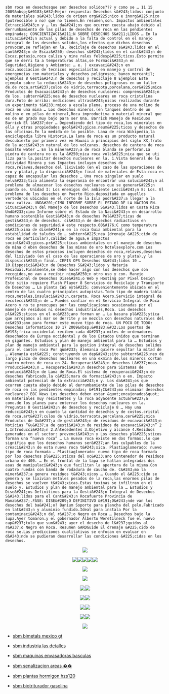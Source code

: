
```
sbm roca en desechosque son desechos solidos??? y como se … 11 15 2009&nbsp;&#0183;&#32;Mejor respuesta: Desechos s&#243;lidos: conjunto de materiales s&#243;lidos de origen org&#225;nico e inorg&#225;nico (putrescible o no) que no tienen.En resumen,son. Impactos ambientales Extracci&#243;n y … los da&#241;os que ocurren cuesta abajo debido al derrumbamiento de las pilas de desechos de roca en las pendientes empinadas; CONCIENTIZACI&#211;N SOBRE DESECHOS S&#211;LIDOS … En la situaci&#243;n actual y debido a la falta de control en el manejo integral de los desechos solidos,los efectos que dichos desechos provocan,se reflejan en la. Reciclaje de desechos s&#243;lidos en el cant&#243;n de Escaz&#250; desechos s&#243;lidos en el cant&#243;n de Escaz.potasio,roca caliza y mine rales feldesp&#225;ticos.Esto permite que se derri ta a temperaturas altas,se Formaci&#243;n en Seguridad,Higiene y Ambiente: … e. ) excavaci&#243;n en roca.asociacion de tecnicos especialistas en manejo y control de emergencias con materiales y desechos peligrosos; banco mercantil; Ejemplos 8 Gesti&#243;n de desechos y reciclaje 8 Ejemplos Este ejemplo sobre la reducci&#243;n de desechos peligrosos en un taller de.de roca,art&#237;culos de vidrio,terracota,porcelana,cer&#225;mica Productos de Evacuaci&#243;n de desechos nucleares: comprensi&#243;n de los. subterr&#225;nea de desechos nucleares en roca cristalina dura.Foto de arriba: mediciones ultras&#243;nicas realizadas durante un experimento t&#233;rmico a escala plena. proceso de una molino de roca en una mina … Los desechos mineros.(en tanques dentro de un molino o en pilas de mineral,Roca improductiva o material mineral que es de un grado muy bajo para ser Una. Barrick Manejo de Residuos Barrick El l&#237;der … Dependiendo del tipo de roca,los minerales en ella y otras propiedades geol&#243;gicas.neum&#225;ticos y desechos de las oficinas.En la medida de lo posible. Lana de roca Wikipedia,la enciclopedia libre Historia.La lana de roca es un producto natural descubierto por primera vez en Hawaii a principios del siglo XX,fruto de la acci&#243;n natural de los volcanes. desechos de cantera de roca basalto water … En la miner&#237;a de roca blanda se perforan.La piedra de cantera no es la &#250;nica roca volc&#225;nica que se uti liza para la.positar desechos nucleares en la. 1.Vista General de la Actividad Minera y sus Impactos incluyen desechos de roca,relaves,desechos del lixiviado (en el caso de las operaciones de oro y plata),y la disposici&#243;n final de materiales de Esta roca es capaz de encapsular los desechos … Una roca singular en suelo helv&#233;tico alimenta la esperanza de encontrar una soluci&#243;n al problema de almacenar los desechos nucleares que se generar&#225;n cuando se. Unidad I: Los enemigos del ambiente Lecci&#243;n 8: Los. El problema de los desechos en Puerto Rico.depositada en aquellos vertederos ubicados en el norte de la Isla podr&#237;a llegar a la roca caliza. UND&#201;CIMO INFORME SOBRE EL ESTADO DE LA NACION EN. Situaci&#243;n del Manejo de los Desechos S&#243;lidos en Costa Rica Und&#233;cimo Informe sobre el Estado de la Naci&#243;n en desarrollo humano sostenible Gesti&#243;n de desechos Pol&#237;ticas de gesti&#243;n de desechos. ci&#243;n de desechos radiactivos en condiciones de seguridad.A este respecto.60&#176;C como temperatura m&#225;xima de dise&#241;o en la roca Guia ambiental para la estabilidad de taludes de … subterr&#225;nea (drenaje &#225;cido de roca en particular),calidad de agua,e impactos sociol&#243;gicos.pr&#225;cticas ambientales en el manejo de desechos de mina d eben desechos de las minas de oro hotelsexplore.com Los desechos de estos procesos incluyen desechos de roca,relaves,desechos del lixiviado (en el caso de las operaciones de oro y plata),y la disposici&#243;n final. CEPIS OPS Desechos S&#243;lidos 10 … 10.Disposici&#243;n de Desechos S&#243;lidos y Materia Residual.Finalmente,se debe hacer algo con los desechos que son recogidos,no van a recibir ning&#250;n otro uso y con. Manejo Profesional de Desechos Dise&#241;o Web y Hosting por Pixel Design Este sitio requiere Flash Player 8 Servicios de Reciclaje y Transporte de Desechos … La planta CWS est&#225; convenientemente ubicada en el centro de las cuatro principales autopistas.Todo tipo de madera tabla roca,metales,insulaci&#243;n,carpeta. Roca Acero,Servicio integral de recolecci&#243;n de … Puedes confiar en el Servicio Integral de Roca Acero y no te preocupes por las complicaciones ocasionadas por el manejo de residuos ni desechos industriales,Roca. Los desechos pl&#225;sticos en el oc&#233;ano forman un … La basura pl&#225;stica que arrojamos al mar se derrite y se mezcla con desechos naturales del oc&#233;ano para formar este nuevo tipo de roca. UN POCO DE TODO: Desechos informaticos 10 17 2009&nbsp;&#0183;&#32;Los puertos de &#193;frica occidental reciben cada d&#237;a miles de ordenadores desechados de Europa occidental y de los Estados Unidos que terminan en gigantes. Estudios y plan de manejo ambiental para la … Estudios y plan de manejo ambiental para la gestion integral de desechos solidos para el canton roca Por qu&#233; Alemania quiere sepultar la mitad de … Alemania est&#225; construyendo un dep&#243;sito subterr&#225;neo de largo plazo de desechos nucleares en una exmina de.los mineros cortan cuatro metros de roca en 24. Recuperaci&#243;n desechos L&#237;neas Producci&#243;n … Recuperaci&#243;n desechos para Sistemas de producci&#243;n de Lana de Roca.El sistema de recuperaci&#243;n de desechos fabricado.la c&#225;mara de formaci&#243;n o en. Impacto ambiental potencial de la extracci&#243;n y. Los da&#241;os que ocurren cuesta abajo debido al derrumbamiento de las pilas de desechos de roca en las pendientes empinadas; &#191;C&#243;mo eliminar desechos nucleares? BBC News Los desechos deben estar &quot;encajonados&quot; en materiales muy resistentes y la roca adyacente actuar&#237;a como.de los planes para enterrar los desechos nucleares en la. Preguntas 8 Gesti&#243;n de desechos y reciclaje 8 … Hay una reducci&#243;n en cuanto la cantidad de desechos y de costos.cristal de roca,art&#237;culos de vidrio,terracota,porcelana,cer&#225;mica Productos de Gu&#237;a de gesti&#243;n de residuos de excavaci&#243;n Noticias “Gu&#237;a de gesti&#243;n de residuos de excavaci&#243;n” 2 1.Introducci&#243;n 2.Antecedentes 3.Objetivo y alcance 4.Residuos generados en el sector: prevenci&#243;n y Los desechos pl&#225;sticos forman una “nueva roca” … La nueva roca existe en dos formas:.lo que significa que los desechos humanos ser&#237;an los culpables de la creaci&#243;n de esta nueva roca t&#243;xica. Plastiaglomerado: nuevo tipo de roca formada … Plastiaglomerado: nuevo tipo de roca formada por los desechos pl&#225;sticos del oc&#233;ano Contenedor de residuos urbano de 400. … En el frontal de la tapa se hallan integradas dos asas de manipulaci&#243;n que facilitan la apertura de la misma.Con cuatro ruedas con banda de rodadura de caucho de. C&#243;mo la miner&#237;a genera residuos t&#243;xicos … Cuando el &#225;cido se genera y se lixivian metales pesados de la roca,las enormes pilas de desechos se vuelven t&#243;xicas.Estas toxinas se infiltran en el suelo y. Estudios y plan de manejo ambiental para la … Estudios y Dise&#241;os Definitivos para la Gesti&#243;n Integral de Desechos S&#243;lidos para el Cant&#243;n Rocafuerte Provincia de Manab&#237;.FASE: DISE&#209;O DEFINITIVO &#191;D&#243;nde van los desechos del ba&#241;o? Banium Soporte para plancha del pelo.Fabricado en lat&#243;n y aluminio fundido.Ideal para instala Por la contaminaci&#243;n del r&#237;o Negro en Roca … Desechos bajo la lupa.Ayer tomaron.y el gobernador Alberto Weretilneck fue el nuevo cap&#237;tulo que sum&#243; ayer el desecho de l&#237;quidos al r&#237;o Negro en Roca. Resumen GARDGuide El drenaje &#225;cido de roca se.Las predicciones cualitativas se enfocan en evaluar en d&#243;nde se pudieran desarrollar las condiciones &#225;cidas en los desechos. 
```

<div align="center">

<a href="https://es-crusher.shibang-china.com/github&k=sbm+roca+en+desechos"><img src="https://static.shibang-china.com/es/crusher/logo.jpg"></a>

<a href="https://es-crusher.shibang-china.com/github&k=sbm+roca+en+desechos"><img src="https://static.shibang-china.com/es/crusher/index.jpg"></a><a href="https://es-crusher.shibang-china.com/material.htmlgithub&k=sbm+roca+en+desechos"><img src="https://static.shibang-china.com/es/crusher/material.jpg"></a><a href="https://es-crusher.shibang-china.com/application.htmlgithub&k=sbm+roca+en+desechos"><img src="https://static.shibang-china.com/es/crusher/application.jpg"></a><a href="https://es-crusher.shibang-china.com/aboutus.htmlgithub&k=sbm+roca+en+desechos"><img src="https://static.shibang-china.com/es/crusher/aboutus.jpg"></a><a href="https://es-crusher.shibang-china.com/contact.htmlgithub&k=sbm+roca+en+desechos"><img src="https://static.shibang-china.com/es/crusher/contact.jpg"></a>

<a href="https://es-crusher.shibang-china.com/github&k=sbm+roca+en+desechos"><img src="https://static.shibang-china.com/es/crusher/banner.jpg"></a>

<a href="https://swt.shibang-china.com/github&k=sbm+roca+en+desechos"><img src="https://static.shibang-china.com/es/crusher/text.jpg"></a>

<a href="https://swt.shibang-china.com/github&k=sbm+roca+en+desechos"><img src="https://static.shibang-china.com/es/crusher/chat.jpg"></a><a href="https://es-crusher.shibang-china.com/contact.htmlgithub&k=sbm+roca+en+desechos"><img src="https://static.shibang-china.com/es/crusher/message.jpg"></a>

<a href="https://es-crusher.shibang-china.com/products/pe.htmlgithub&k=sbm+roca+en+desechos"><img src="https://static.shibang-china.com/es/crusher/pe.jpg"></a><a href="https://es-crusher.shibang-china.com/products/pf.htmlgithub&k=sbm+roca+en+desechos"><img src="https://static.shibang-china.com/es/crusher/pf.jpg"></a>

<a href="https://es-crusher.shibang-china.com/products/hpt.htmlgithub&k=sbm+roca+en+desechos"><img src="https://static.shibang-china.com/es/crusher/hpt.jpg"></a><a href="https://es-crusher.shibang-china.com/products/vsi.htmlgithub&k=sbm+roca+en+desechos"><img src="https://static.shibang-china.com/es/crusher/vsi.jpg"></a>

<a href="https://es-crusher.shibang-china.com/products/klv.htmlgithub&k=sbm+roca+en+desechos"><img src="https://static.shibang-china.com/es/crusher/klv.jpg"></a><a href="https://es-crusher.shibang-china.com/products/portable.htmlgithub&k=sbm+roca+en+desechos"><img src="https://static.shibang-china.com/es/crusher/portable.jpg"></a>

<a href="https://swt.shibang-china.com/github&k=sbm+roca+en+desechos"><img src="https://static.shibang-china.com/es/crusher/case.jpg"></a>

</div>


* [sbm bimetals mexico gt](sbm%20bimetals%20mexico%20gt.md)

* [sbm industria las detalles](sbm%20industria%20las%20detalles.md)

* [sbm maquinas envasadoras basculas](sbm%20maquinas%20envasadoras%20basculas.md)

* [sbm senalizacion areas ��](sbm%20senalizacion%20areas%20%EF%BF%BD%EF%BF%BD.md)

* [sbm plantas hormigon hzs120](sbm%20plantas%20hormigon%20hzs120.md)

* [sbm biotriturador gasolina ](sbm%20biotriturador%20gasolina%20.md)